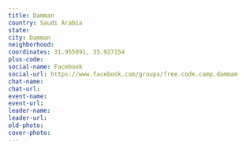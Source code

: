 ```yaml
---
title: Damman
country: Saudi Arabia
state: 
city: Damman
neighborhood: 
coordinates: 31.955891, 35.927154
plus-code:
social-name: Facebook
social-url: https://www.facebook.com/groups/free.code.camp.dammam
chat-name:
chat-url:
event-name:
event-url:
leader-name:
leader-url:
old-photo: 
cover-photo:
---
```


